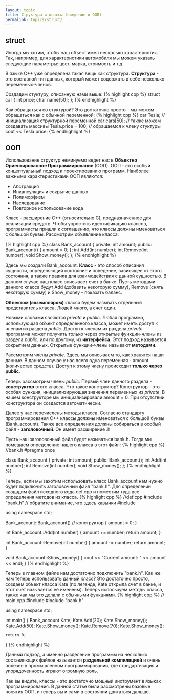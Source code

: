 ```yaml
---
layout: topic
title: Структуры и классы (введение в ООП)
permalink: topics/struct/
---
```


## struct

Иногда мы хотим, чтобы наш объект имел несколько характеристик. Так, например, для характеристики автомобиля мы можем указать следующие параметры: цвет, марка, стоимость и т.д.

В языке C++ уже определена такая вещь как структура. **Структура** - это составной тип данных, который может содержать в себе несколько переменных-членов.

Создадим стуктуру, описанную нами выше:
{% highlight cpp %}
struct car
{
	int price;
	char name[50];
};
{% endhighlight %}

Как обращаться со стуктурой? Это достаточно просто - мы можем обращаться как с обычной переменной:
{% highlight cpp %}
car Tesla; // инициализация структурной переменной
car cars[50]; // также можем создавать массивы
Tesla.price = 100; // обращаемся к члену стуктуры
cout << Tesla.price;
{% endhighlight %}

## ООП

Использование структур неминуемо ведет нас в **Объектно Ориентированное Программирование** (ООП). ООП - это особый концептуальный подход к проектированию программ. Наиболее важными характеристиками ООП являются:
* Абстракция
* Инкапсуляция и сокрытие данных
* Полиморфизм
* Наследование
* Повторное использование кода

Класс - расширение С++ (относительно С), предназначенное для реализации средств. Чтобы упростить идентификацию классов, программисты прищли к соглашению, что классы должны именоваться с большой буквы. Рассмотрим объявление класса:

{% highlight cpp %}
class Bank_account
{
private:
	int amount;
public:
	Bank_account() { amount = 0; };
	int Add(int number);
	int Remove(int number);
	void Show_money();
};
{% endhighlight %}

Здесь мы создали Bank_account. **Класс** - это способ описания сущности, определяющий состояние и поведение, зависящее от этого состояния, а также правила для взаимодействия с данной сущностью. В данном случае наш класс описывает счет в банке. Пусть методами данного класса будут Add (добавить некоторую сумму), Remove (снять некоторую сумму) и Show_money - показать баланс.

**Объектом (экземпляром)** класса будем называть отдельный представитель класса. Людей много, а счет один.


Новыми словами являются *private* и *public*. Любая программа, использующая объект определенного класса, может иметь доступ к членам из раздела *public*. Доступ к членам из раздела *private* программа может получить только через открытые функции-члены из раздела *public*, или по другому, из **интерфейса**. Этот подход называется сокрытием данных. Открытые функции-члены называют **методами**.

Рассмотрим члены *private*. Здесь мы описываем то, как хранятся наши данные. В данном случае у нас всего одна переменная - amount (количество средств). Доступ к этому члену происходит **только через public**.

Теперь рассмотрим члены *public*. Первый член данного раздела - **конструктор** этого класса. Что такое конструктор? Конструктор - это особая функция, инициализирующая значения переменных из *private*. В нашем конструкторе мы инициализировали amount = 0. При отсутствии конструктора он создастся автоматически.

Далее у нас перечислены методы класса. Согласно стандарту программирования C++ классы должны именоваться с большой буквы (Bank_account). Также все определения должны собираться в особый файл - **заголовочный**. Он имеет расширение .h

Пусть наш заголовочный файл будет называться bank.h. Тогда мы помещаем определение нашего класса в этот файл:
{% highlight cpp %}
//bank.h
#pragma once

class Bank_account
{
private:
	int amount;
public:
	Bank_account();
	int Add(int number);
	int Remove(int number);
	void Show_money();
};
{% endhighlight %}

Теперь, если мы захотим использовать класс Bank_account нам нужно будет подключить заголовочный файл "bank.h". Для определений создадим файл исходного кода def.cpp и поместим туда все определения методов из класса.
{% highlight cpp %}
//def.cpp
#include "bank.h" // обратите внимание, что здесь кавычки
#include <iostream>

using namespace std;

Bank_account::Bank_account() // конструктор
{
	amount = 0;
}

int Bank_account::Add(int number)
{
	amount += number;
	return amount;
}

int Bank_account::Remove(int number)
{
	amount -= number;
	return amount;
}

void Bank_account::Show_money()
{
	cout << "Current amount: " << amount << endl;
}
{% endhighlight %}

Теперь в главном файле нам достаточно подключить "bank.h". Как же нам теперь использовать данный класс? Это достаточно просто, создаем объект класса Kate (по легенде, Kate открыла счет в банке, и этот счет называется её имененм). Теперь используем методы класса, также как мы это делали с обычными функциями.
{% highlight cpp %}
// main.cpp
#include <iostream>
#include "bank.h"

using namespace std;

int main()
{
	Bank_account Kate;
	Kate.Add(20);
	Kate.Show_money();
	Kate.Add(50);
	Kate.Show_money();
	Kate.Remove(70);
	Kate.Show_money();

	return 0;
}
{% endhighlight %}

Данный подход, а именно разделение программы на несколько составляющих файлов называется **раздельной компиляцией** и очень полезен в промышленном программировании, где стандартизация и упорядоченность играют огромную роль.

Как вы видите, классы - это достаточно мощный инструмент в языках программирования. В данной статье были рассмотрены базовые понятия ООП, и теперь вы и сами в состоянии двигаться дальше.
